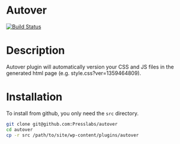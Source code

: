 Autover
=======

[![Build Status](https://travis-ci.org/PressLabs/autover.svg?branch=master)](https://travis-ci.org/PressLabs/autover)


Description
===========
Autover plugin will automatically version your CSS and JS files in the generated html page (e.g. style.css?ver=1359464809).


Installation
============
To install from github, you only need the `src` directory.

```bash
git clone git@github.com:Presslabs/autover
cd autover
cp -r src /path/to/site/wp-content/plugins/autover
```

